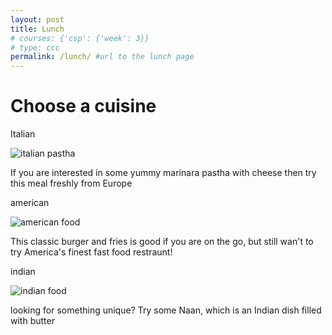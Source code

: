 ```yaml
---
layout: post
title: Lunch
# courses: {'csp': {'week': 3}}
# type: ccc
permalink: /lunch/ #url to the lunch page
---
```


<h1> Choose a cuisine </h1>
<p> Italian <p>
<img alt="italian pastha" src= "/rheaStudent/images/italianpastha.jpg">
<p> If you are interested in some yummy marinara pastha with cheese then try this meal 
freshly from Europe <p>
<p> american <p>
<img alt="american food" src= "/rheaStudent/images/americanfood.jpg">
<p> This classic burger and fries is good if you are on the go, but still wan't
to try America's finest fast food restraunt! <p>
<p> indian <p>
<img alt="indian food" src= "/rheaStudent/images/indianfood.jpg">
<p> looking for something unique? Try some Naan, which is an Indian dish filled
with butter <p>